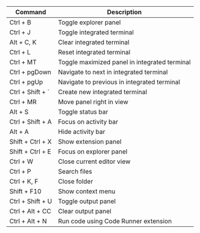 | Command              | Description                                     |
|----------------------|-------------------------------------------------|
| Ctrl + B             | Toggle explorer panel                           |
| Ctrl + J             | Toggle integrated terminal                      |
| Alt + C, K           | Clear integrated terminal                       |
| Ctrl + L             | Reset integrated terminal                       |
| Ctrl + MT            | Toggle maximized panel in integrated terminal   |
| Ctrl + pgDown        | Navigate to next in integrated terminal         |
| Ctrl + pgUp          | Navigate to previous in integrated terminal     |
| Ctrl + Shift + `     | Create new integrated terminal                  |
| Ctrl + MR            | Move panel right in view                        |
| Alt + S              | Toggle status bar                               |
| Ctrl + Shift + A     | Focus on activity bar                           |
| Alt + A              | Hide activity bar                               |
| Shift + Ctrl + X     | Show extension panel                            |
| Shift + Ctrl + E     | Focus on explorer panel                         |
| Ctrl + W             | Close current editor view                       |
| Ctrl + P             | Search files                                    |
| Ctrl + K, F          | Close folder                                    |
| Shift + F10          | Show context menu                               |
| Ctrl + Shift + U     | Toggle output panel                             |
| Ctrl + Alt + CC      | Clear output panel                              |
| Ctrl + Alt + N       | Run code using Code Runner extension            |

